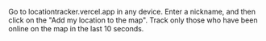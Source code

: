 Go to locationtracker.vercel.app in any device.
Enter a nickname, and then click on the "Add my location to the map".
Track only those who have been online on the map in the last 10 seconds.
